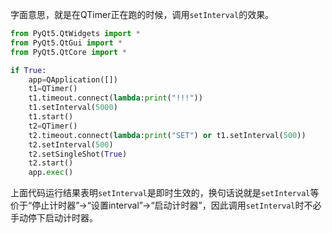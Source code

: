字面意思，就是在QTimer正在跑的时候，调用``setInterval``的效果。

```py
from PyQt5.QtWidgets import *
from PyQt5.QtGui import *
from PyQt5.QtCore import *

if True:
	app=QApplication([])
	t1=QTimer()
	t1.timeout.connect(lambda:print("!!!"))
	t1.setInterval(5000)
	t1.start()
	t2=QTimer()
	t2.timeout.connect(lambda:print("SET") or t1.setInterval(500))
	t2.setInterval(500)
	t2.setSingleShot(True)
	t2.start()
	app.exec()
```

上面代码运行结果表明``setInterval``是即时生效的，换句话说就是``setInterval``等价于“停止计时器”→“设置interval”→“启动计时器”，因此调用``setInterval``时不必手动停下启动计时器。



